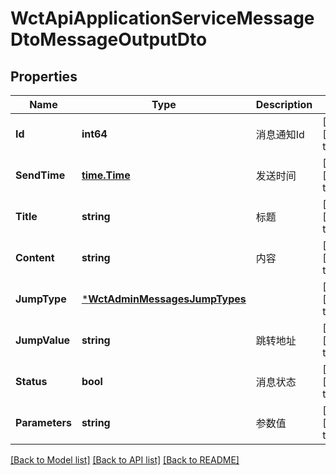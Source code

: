 # WctApiApplicationServiceMessageDtoMessageOutputDto

## Properties
Name | Type | Description | Notes
------------ | ------------- | ------------- | -------------
**Id** | **int64** | 消息通知Id | [optional] [default to null]
**SendTime** | [**time.Time**](time.Time.md) | 发送时间 | [optional] [default to null]
**Title** | **string** | 标题 | [optional] [default to null]
**Content** | **string** | 内容 | [optional] [default to null]
**JumpType** | [***WctAdminMessagesJumpTypes**](WCT.Admin.Messages.JumpTypes.md) |  | [optional] [default to null]
**JumpValue** | **string** | 跳转地址 | [optional] [default to null]
**Status** | **bool** | 消息状态 | [optional] [default to null]
**Parameters** | **string** | 参数值 | [optional] [default to null]

[[Back to Model list]](../README.md#documentation-for-models) [[Back to API list]](../README.md#documentation-for-api-endpoints) [[Back to README]](../README.md)


